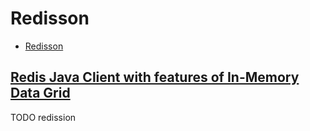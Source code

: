 # Redisson

- [Redisson](#redisson)

## [Redis Java Client with features of In-Memory Data Grid](https://redisson.org/)







TODO redission
